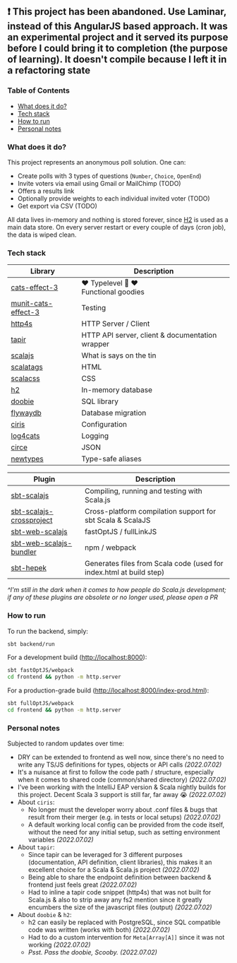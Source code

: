 ## ❗ This project has been abandoned. Use Laminar, instead of this AngularJS based approach. It was an experimental project and it served its purpose before I could bring it to completion (the purpose of learning). It doesn't compile because I left it in a refactoring state


### Table of Contents

* [What does it do?](#what-does-it-do)
* [Tech stack](#tech-stack)
* [How to run](#how-to-run)
* [Personal notes](#personal-notes)

### What does it do?

This project represents an anonymous poll solution. One can:
* Create polls with 3 types of questions (`Number`, `Choice`, `OpenEnd`)
* Invite voters via email using Gmail or MailChimp (TODO)
* Offers a results link
* Optionally provide weights to each individual invited voter (TODO)
* Get export via CSV (TODO)

All data lives in-memory and nothing is stored forever, since [H2](https://www.h2database.com/html/main.html) is
used as a main data store. On every server restart or every couple of days (cron job), the data is wiped clean.

### Tech stack

| Library                                                               | Description                                              |
|-----------------------------------------------------------------------|----------------------------------------------------------|
| [cats-effect-3](https://typelevel.org/cats-effect/docs/concepts)      | :heart: Typelevel :goat: :heart: <br> Functional goodies |
| [munit-cats-effect-3](https://github.com/typelevel/munit-cats-effect) | Testing                                                  |
| [http4s](https://http4s.org/v0.23/docs/quickstart.html)               | HTTP Server / Client                                     |
| [tapir](https://tapir.softwaremill.com/en/latest/)                    | HTTP API server, client & documentation wrapper          |
| [scalajs](https://www.scala-js.org/)                                  | What is says on the tin                                  |
| [scalatags](https://com-lihaoyi.github.io/scalatags/)                 | HTML                                                     |
| [scalacss](https://japgolly.github.io/scalacss/book/)                 | CSS                                                      |
| [h2](https://www.h2database.com/html/main.html)                       | In-memory database                                       |
| [doobie](https://tpolecat.github.io/doobie/)                          | SQL library                                              |
| [flywaydb](https://flywaydb.org/documentation/)                       | Database migration                                       |
| [ciris](https://cir.is/)                                              | Configuration                                            |
| [log4cats](https://typelevel.org/log4cats/)                           | Logging                                                  |
| [circe](https://circe.github.io/circe/)                               | JSON                                                     |
| [newtypes](https://newtypes.monix.io/docs/motivation.html)            | Type-safe aliases                                        |

| Plugin                                                                                        | Description                                                         |
|-----------------------------------------------------------------------------------------------|---------------------------------------------------------------------|
| [sbt-scalajs](http://www.scala-js.org/doc/sbt-plugin.html)                                    | Compiling, running and testing with Scala.js                        |
| [sbt-scalajs-crossproject](https://github.com/portable-scala/sbt-crossproject)                | Cross-platform compilation support for sbt Scala & ScalaJS          |
| [sbt-web-scalajs](https://github.com/vmunier/sbt-web-scalajs)                                 | fastOptJS / fullLinkJS                                              |
| [sbt-web-scalajs-bundler](https://scalacenter.github.io/scalajs-bundler/getting-started.html) | npm / webpack                                                       |
| [sbt-hepek](https://github.com/sake92/sbt-hepek)                                              | Generates files from Scala code (used for index.html at build step) |

*^I'm still in the dark when it comes to how people do Scala.js development; if any of these 
plugins are obsolete or no longer used, please open a PR* 

### How to run

To run the backend, simply:

```bash
sbt backend/run
```

For a development build ([http://localhost:8000](http://localhost:8000)):

```bash
sbt fastOptJS/webpack
cd frontend && python -m http.server
``` 

For a production-grade build ([http://localhost:8000/index-prod.html](http://localhost:8000/index-prod.html)):

```bash
sbt fullOptJS/webpack
cd frontend && python -m http.server
```

### Personal notes

Subjected to random updates over time:

* DRY can be extended to frontend as well now, since there's no need to write any TS/JS definitions for types, objects
  or API calls *(2022.07.02)*
* It's a nuisance at first to follow the code path / structure, especially when it comes to shared code
  (common/shared directory) *(2022.07.02)*
* I've been working with the IntelliJ EAP version & Scala nightly builds for this project. Decent Scala 3 support
  is still far, far away :sob: *(2022.07.02)*
* About `ciris`:
  * No longer must the developer worry about .conf files & bugs that result from their merger (e.g. in tests
    or local setups) *(2022.07.02)*
  * A default working local config can be provided from the code itself, without the need for any initial setup,
    such as setting environment variables *(2022.07.02)*
* About `tapir`:
  * Since tapir can be leveraged for 3 different purposes (documentation, API definition, client libraries),
    this makes it an excellent choice for a Scala & Scala.js project *(2022.07.02)*
  * Being able to share the endpoint definition between backend & frontend just feels great *(2022.07.02)*
  * Had to inline a tapir code snippet (http4s) that was not built for Scala.js & also to strip away any fs2 mention
    since it greatly encumbers the size of the javascript files (output) *(2022.07.02)*
* About `doobie` & `h2`:
  * h2 can easily be replaced with PostgreSQL, since SQL compatible code was written (works with both) *(2022.07.02)*
  * Had to do a custom intervention for `Meta[Array[A]]` since it was not working *(2022.07.02)*
  * *Psst. Pass the doobie, Scooby.* *(2022.07.02)*
